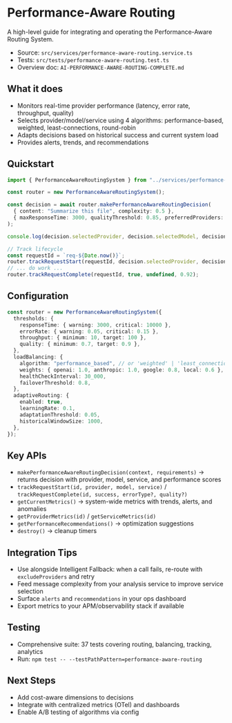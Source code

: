 # Performance-Aware Routing

A high-level guide for integrating and operating the Performance-Aware Routing System.

- Source: `src/services/performance-aware-routing.service.ts`
- Tests: `src/tests/performance-aware-routing.test.ts`
- Overview doc: `AI-PERFORMANCE-AWARE-ROUTING-COMPLETE.md`

## What it does
- Monitors real-time provider performance (latency, error rate, throughput, quality)
- Selects provider/model/service using 4 algorithms: performance-based, weighted, least-connections, round-robin
- Adapts decisions based on historical success and current system load
- Provides alerts, trends, and recommendations

## Quickstart

```ts
import { PerformanceAwareRoutingSystem } from "../services/performance-aware-routing.service";

const router = new PerformanceAwareRoutingSystem();

const decision = await router.makePerformanceAwareRoutingDecision(
  { content: "Summarize this file", complexity: 0.5 },
  { maxResponseTime: 3000, qualityThreshold: 0.85, preferredProviders: ["openai", "anthropic"] }
);

console.log(decision.selectedProvider, decision.selectedModel, decision.selectedService);

// Track lifecycle
const requestId = `req-${Date.now()}`;
router.trackRequestStart(requestId, decision.selectedProvider, decision.selectedModel, decision.selectedService);
// ... do work ...
router.trackRequestComplete(requestId, true, undefined, 0.92);
```

## Configuration

```ts
const router = new PerformanceAwareRoutingSystem({
  thresholds: {
    responseTime: { warning: 3000, critical: 10000 },
    errorRate: { warning: 0.05, critical: 0.15 },
    throughput: { minimum: 10, target: 100 },
    quality: { minimum: 0.7, target: 0.9 },
  },
  loadBalancing: {
    algorithm: "performance_based", // or 'weighted' | 'least_connections' | 'round_robin'
    weights: { openai: 1.0, anthropic: 1.0, google: 0.8, local: 0.6 },
    healthCheckInterval: 30_000,
    failoverThreshold: 0.8,
  },
  adaptiveRouting: {
    enabled: true,
    learningRate: 0.1,
    adaptationThreshold: 0.05,
    historicalWindowSize: 1000,
  },
});
```

## Key APIs
- `makePerformanceAwareRoutingDecision(context, requirements)` → returns decision with provider, model, service, and performance scores
- `trackRequestStart(id, provider, model, service)` / `trackRequestComplete(id, success, errorType?, quality?)`
- `getCurrentMetrics()` → system-wide metrics with trends, alerts, and anomalies
- `getProviderMetrics(id)` / `getServiceMetrics(id)`
- `getPerformanceRecommendations()` → optimization suggestions
- `destroy()` → cleanup timers

## Integration Tips
- Use alongside Intelligent Fallback: when a call fails, re-route with `excludeProviders` and retry
- Feed message complexity from your analysis service to improve service selection
- Surface `alerts` and `recommendations` in your ops dashboard
- Export metrics to your APM/observability stack if available

## Testing
- Comprehensive suite: 37 tests covering routing, balancing, tracking, analytics
- Run: `npm test -- --testPathPattern=performance-aware-routing`

## Next Steps
- Add cost-aware dimensions to decisions
- Integrate with centralized metrics (OTel) and dashboards
- Enable A/B testing of algorithms via config
